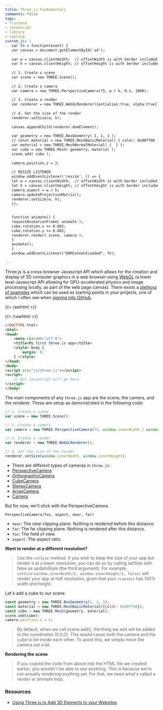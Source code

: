 ```yaml
---
title: Three.js Fundamentals
comments: false
tags:
- frontend
- javascript
- library
- sapling
custom_js: |
   var fn = function(event) {
   var canvas = document.getElementById('ad');
   
   var w = canvas.clientWidth;  // offsetWidth is with border included
   var h = canvas.clientHeight; // offsetHeight is with border included
   
   // 1. Create a scene
   var scene = new THREE.Scene();
   
   // 2. Create a camera
   var camera = new THREE.PerspectiveCamera(75, w / h, 0.1, 1000);
   
   // 3. Create a render
   var renderer = new THREE.WebGLRenderer({antialias:true, alpha:true});
   
   // 4. Set the size of the render
   renderer.setSize(w, h);
   
   canvas.appendChild(renderer.domElement);
   
   var geometry = new THREE.BoxGeometry( 1, 1, 1 );
   // const material = new THREE.MeshBasicMaterial( { color: 0x00ff00 } );
   var material = new THREE.MeshNormalMaterial( {  } );
   var cube = new THREE.Mesh( geometry, material );
   scene.add( cube );
   
   camera.position.z = 2;
   
   // RESIZE LISTENER
   window.addEventListener('resize', () => {
   let w = canvas.clientWidth;  // offsetWidth is with border included
   let h = canvas.clientHeight; // offsetHeight is with border included
   camera.aspect = w / h;
   camera.updateProjectionMatrix();
   renderer.setSize(w, h);
   });
   
   
   function animate() {
   requestAnimationFrame( animate );
   cube.rotation.x += 0.002;
   cube.rotation.y += 0.002;
   renderer.render( scene, camera );
   }
   animate();
   }
   window.addEventListener("DOMContentLoaded", fn);
   
---
```


Three.js is a cross-browser Javascript API which allows for the creation and
display of 3D computer graphics in a web browser using
[WebGL](https://en.wikipedia.org/wiki/WebGL?wprov=sfla1) (a lower level
Javascript API allowing for GPU-accelerated physics and image processing
locally, as part of the web page canvas). There exists a [plethora of
examples](https://threejs.org/) which can be used as starting points in your
projects, one of which I often see when [signing into
GitHub](https://github.com/home).

{{< rawhtml >}}

  <div class="canvas" id="ad">
  </div>
{{< /rawhtml >}}


````html {linenostart=1, linenos=false, title="/index.html"}
<!DOCTYPE html>
<html>
<head>
    <meta charset="utf-8">
    <title>My first three.js app</title>
    <style> body {
        margin: 0;
    } </style>
</head>
<body>
<script src="js/three.js"></script>
<script>
    // Our Javascript will go here.
</script>
</body>
````

The main components of any `three.js` app are the scene, the camera, and the
renderer. These are setup as demonstrated in the following code:

````javascript {title="/main.js", linenos=false}
// 1. Create a scene
var scene = new THREE.Scene();

// 2. Create a camera
var camera = new THREE.PerspectiveCamera(75, window.innerWidth / window.innerHeight, 0.1, 1000);

// 3. Create a render
var renderer = new THREE.WebGLRenderer();

// 4. Set the size of the render
renderer.setSize(window.innerWidth, window.innerHeight);
````

- There are different types of cameras in `three.js`:
- [PerspectiveCamera](https://threejs.org/docs/#api/cameras/PerspectiveCamera)
- [OrthographicCamera](https://threejs.org/docs/#api/cameras/OrthographicCamera)
- [CubeCamera](https://threejs.org/docs/#api/cameras/CubeCamera)
- [StereoCamera](https://threejs.org/docs/#api/cameras/StereoCamera)
- [ArrayCamera](https://threejs.org/docs/#api/cameras/ArrayCamera)
- [Camera](https://threejs.org/docs/#api/cameras/Camera)

But for now, we'll stick with the PerspectiveCamera.

`PerspectiveCamera(fov, aspect, near, far)`

- `near`: The near clipping plane. Nothing is rendered before this distance.
- `far`: The far clipping plane. Nothing is rendered after this distance.
- `fov`: The field of view.
- `aspect`: The aspect ratio.

**Want to render at a different resolution?** 
> Use the `setSize` method. If you wish to keep the size of your app but render
it at a lower resolution, you can do so by calling setSize with false as
updateStyle (the third argument). For example, `setSize(window.innerWidth/2,
window.innerHeight/2, false)` will render your app at half resolution, given
that your `<canvas>` has 100% width and height.

Let's add a cube to our scene.
````js {linenos=false}
const geometry = new THREE.BoxGeometry(1, 1, 1);
const material = new THREE.MeshBasicMaterial({color: 0x00ff00});
const cube = new THREE.Mesh(geometry, material);
scene.add(cube);
camera.position.z = 5;
````

> By default, when we call scene.add(), the thing we add will be added to the
coordinates (0,0,0). This would cause both the camera and the cube to be inside
each other. To avoid this, we simply move the camera out a bit.

**Rendering the scene**

> If you copied the code from above into the HTML file we created earlier, you
wouldn't be able to see anything. This is because we're not actually rendering
anything yet. For that, we need what's called a render or animate loop.

### Resources

- [Using Three.js to Add 3D Elements to your Websites](https://www.elegantthemes.com/blog/design/using-three-js-to-add-3d-elements-to-your-websites)